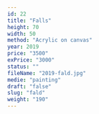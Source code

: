 ```yaml
---
id: 22
title: "Falls"
height: 70
width: 50
method: "Acrylic on canvas"
year: 2019
price: "3500"
exPrice: "3000"
status: ""
fileName: "2019-fald.jpg"
medie: "painting"
draft: "false"
slug: "fald"
weight: "190"
---
```

